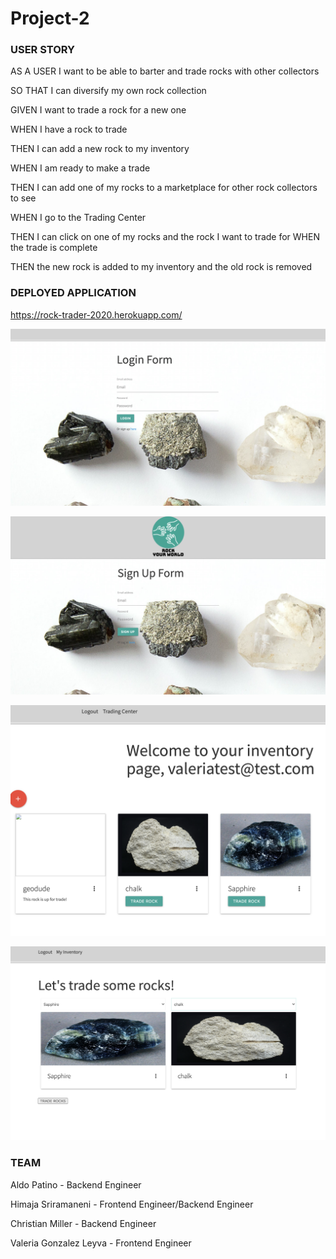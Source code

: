 # Project-2

### USER STORY

AS A USER I want to be able to barter and trade rocks with other collectors

SO THAT I can diversify my own rock collection


GIVEN I want to trade a rock for a new one

WHEN I have a rock to trade

THEN I can add a new rock to my inventory

WHEN I am ready to make a trade

THEN I can add one of my rocks to a marketplace for other rock collectors to see

WHEN I go to the Trading Center

THEN I can click on one of my rocks and the rock I want to trade for
WHEN the trade is complete

THEN the new rock is added to my inventory and the old rock is removed


### DEPLOYED APPLICATION

https://rock-trader-2020.herokuapp.com/


![Log In page](images/login.png)

![Sign Up page](images/signup.png)

![My Inventory](images/inv.png)

![Trading Center](images/trading.png)


### TEAM

Aldo Patino - Backend Engineer

Himaja Sriramaneni - Frontend Engineer/Backend Engineer

Christian Miller - Backend Engineer

Valeria Gonzalez Leyva - Frontend Engineer



